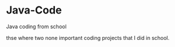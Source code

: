 # Java-Code
Java coding from school


thse where two none important coding projects that I did in school. 
